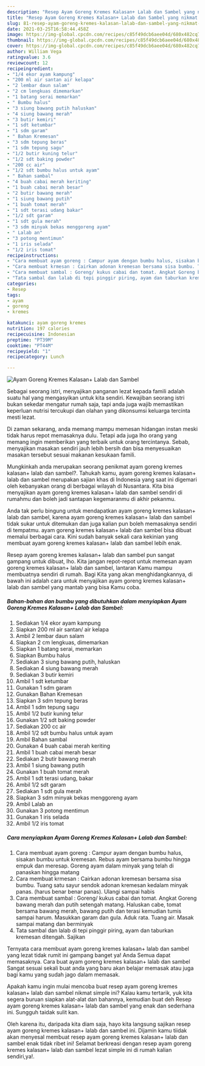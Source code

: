 ```yaml
---
description: "Resep Ayam Goreng Kremes Kalasan+ Lalab dan Sambel yang nikmat Untuk Jualan"
title: "Resep Ayam Goreng Kremes Kalasan+ Lalab dan Sambel yang nikmat Untuk Jualan"
slug: 81-resep-ayam-goreng-kremes-kalasan-lalab-dan-sambel-yang-nikmat-untuk-jualan
date: 2021-03-25T16:58:44.458Z
image: https://img-global.cpcdn.com/recipes/c85f49dcb6aee04d/680x482cq70/ayam-goreng-kremes-kalasan-lalab-dan-sambel-foto-resep-utama.jpg
thumbnail: https://img-global.cpcdn.com/recipes/c85f49dcb6aee04d/680x482cq70/ayam-goreng-kremes-kalasan-lalab-dan-sambel-foto-resep-utama.jpg
cover: https://img-global.cpcdn.com/recipes/c85f49dcb6aee04d/680x482cq70/ayam-goreng-kremes-kalasan-lalab-dan-sambel-foto-resep-utama.jpg
author: William Vega
ratingvalue: 3.6
reviewcount: 12
recipeingredient:
- "1/4 ekor ayam kampung"
- "200 ml air santan air kelapa"
- "2 lembar daun salam"
- "2 cm lengkuas dimemarkan"
- "1 batang serai memarkan"
- " Bumbu halus"
- "3 siung bawang putih haluskan"
- "4 siung bawang merah"
- "3 butir kemiri"
- "1 sdt ketumbar"
- "1 sdm garam"
- " Bahan Kremesan"
- "3 sdm tepung beras"
- "1 sdm tepung sagu"
- "1/2 butir kuning telur"
- "1/2 sdt baking powder"
- "200 cc air"
- "1/2 sdt bumbu halus untuk ayam"
- " Bahan sambal"
- "4 buah cabai merah keriting"
- "1 buah cabai merah besar"
- "2 butir bawang merah"
- "1 siung bawang putih"
- "1 buah tomat merah"
- "1 sdt terasi udang bakar"
- "1/2 sdt garam"
- "1 sdt gula merah"
- "3 sdm minyak bekas menggoreng ayam"
- " Lalab an"
- "3 potong mentimun"
- "1 iris selada"
- "1/2 iris tomat"
recipeinstructions:
- "Cara membuat ayam goreng : Campur ayam dengan bumbu halus, sisakan bumbu untuk kremesan. Rebus ayam bersama bumbu hingga empuk dan meresap. Goreng ayam dalam minyak yang telah di panaskan hingga matang"
- "Cara membuat krmesan : Cairkan adonan kremesan bersama sisa bumbu. Tuang satu sayur sendok adonan kremesan kedalam minyak panas. (harus benar benar panas). Ulangi sampai habis"
- "Cara membuat sambal : Goreng/ kukus cabai dan tomat. Angkat Goreng bawang merah dan putih setengah matang. Haluskan cabe, tomat bersama bawang merah, bawang putih dan terasi kemudian tumis sampai harum. Masukkan garam dan gula. Aduk rata. Tuang air. Masak sampai matang dan berminyak"
- "Tata sambal dan lalab di tepi pinggir piring, ayam dan taburkan kremesan ditengah. Sajikan"
categories:
- Resep
tags:
- ayam
- goreng
- kremes

katakunci: ayam goreng kremes 
nutrition: 197 calories
recipecuisine: Indonesian
preptime: "PT39M"
cooktime: "PT44M"
recipeyield: "1"
recipecategory: Lunch

---
```



![Ayam Goreng Kremes Kalasan+ Lalab dan Sambel](https://img-global.cpcdn.com/recipes/c85f49dcb6aee04d/680x482cq70/ayam-goreng-kremes-kalasan-lalab-dan-sambel-foto-resep-utama.jpg)

Sebagai seorang istri, menyajikan panganan lezat kepada famili adalah suatu hal yang mengasyikan untuk kita sendiri. Kewajiban seorang istri bukan sekedar mengatur rumah saja, tapi anda juga wajib memastikan keperluan nutrisi tercukupi dan olahan yang dikonsumsi keluarga tercinta mesti lezat.

Di zaman  sekarang, anda memang mampu memesan hidangan instan meski tidak harus repot memasaknya dulu. Tetapi ada juga lho orang yang memang ingin memberikan yang terbaik untuk orang tercintanya. Sebab, menyajikan masakan sendiri jauh lebih bersih dan bisa menyesuaikan masakan tersebut sesuai makanan kesukaan famili. 



Mungkinkah anda merupakan seorang penikmat ayam goreng kremes kalasan+ lalab dan sambel?. Tahukah kamu, ayam goreng kremes kalasan+ lalab dan sambel merupakan sajian khas di Indonesia yang saat ini digemari oleh kebanyakan orang di berbagai wilayah di Nusantara. Kita bisa menyajikan ayam goreng kremes kalasan+ lalab dan sambel sendiri di rumahmu dan boleh jadi santapan kegemaranmu di akhir pekanmu.

Anda tak perlu bingung untuk mendapatkan ayam goreng kremes kalasan+ lalab dan sambel, karena ayam goreng kremes kalasan+ lalab dan sambel tidak sukar untuk ditemukan dan juga kalian pun boleh memasaknya sendiri di tempatmu. ayam goreng kremes kalasan+ lalab dan sambel bisa dibuat memalui berbagai cara. Kini sudah banyak sekali cara kekinian yang membuat ayam goreng kremes kalasan+ lalab dan sambel lebih enak.

Resep ayam goreng kremes kalasan+ lalab dan sambel pun sangat gampang untuk dibuat, lho. Kita jangan repot-repot untuk memesan ayam goreng kremes kalasan+ lalab dan sambel, lantaran Kamu mampu membuatnya sendiri di rumah. Bagi Kita yang akan menghidangkannya, di bawah ini adalah cara untuk menyajikan ayam goreng kremes kalasan+ lalab dan sambel yang mantab yang bisa Kamu coba.

<!--inarticleads1-->

##### Bahan-bahan dan bumbu yang dibutuhkan dalam menyiapkan Ayam Goreng Kremes Kalasan+ Lalab dan Sambel:

1. Sediakan 1/4 ekor ayam kampung
1. Siapkan 200 ml air santan/ air kelapa
1. Ambil 2 lembar daun salam
1. Siapkan 2 cm lengkuas, dimemarkan
1. Siapkan 1 batang serai, memarkan
1. Siapkan  Bumbu halus
1. Sediakan 3 siung bawang putih, haluskan
1. Sediakan 4 siung bawang merah
1. Sediakan 3 butir kemiri
1. Ambil 1 sdt ketumbar
1. Gunakan 1 sdm garam
1. Gunakan  Bahan Kremesan
1. Siapkan 3 sdm tepung beras
1. Ambil 1 sdm tepung sagu
1. Ambil 1/2 butir kuning telur
1. Gunakan 1/2 sdt baking powder
1. Sediakan 200 cc air
1. Ambil 1/2 sdt bumbu halus untuk ayam
1. Ambil  Bahan sambal
1. Gunakan 4 buah cabai merah keriting
1. Ambil 1 buah cabai merah besar
1. Sediakan 2 butir bawang merah
1. Ambil 1 siung bawang putih
1. Gunakan 1 buah tomat merah
1. Ambil 1 sdt terasi udang, bakar
1. Ambil 1/2 sdt garam
1. Sediakan 1 sdt gula merah
1. Siapkan 3 sdm minyak bekas menggoreng ayam
1. Ambil  Lalab an
1. Gunakan 3 potong mentimun
1. Gunakan 1 iris selada
1. Ambil 1/2 iris tomat




<!--inarticleads2-->

##### Cara menyiapkan Ayam Goreng Kremes Kalasan+ Lalab dan Sambel:

1. Cara membuat ayam goreng : Campur ayam dengan bumbu halus, sisakan bumbu untuk kremesan. Rebus ayam bersama bumbu hingga empuk dan meresap. Goreng ayam dalam minyak yang telah di panaskan hingga matang
1. Cara membuat krmesan : Cairkan adonan kremesan bersama sisa bumbu. Tuang satu sayur sendok adonan kremesan kedalam minyak panas. (harus benar benar panas). Ulangi sampai habis
1. Cara membuat sambal : Goreng/ kukus cabai dan tomat. Angkat Goreng bawang merah dan putih setengah matang. Haluskan cabe, tomat bersama bawang merah, bawang putih dan terasi kemudian tumis sampai harum. Masukkan garam dan gula. Aduk rata. Tuang air. Masak sampai matang dan berminyak
1. Tata sambal dan lalab di tepi pinggir piring, ayam dan taburkan kremesan ditengah. Sajikan




Ternyata cara membuat ayam goreng kremes kalasan+ lalab dan sambel yang lezat tidak rumit ini gampang banget ya! Anda Semua dapat memasaknya. Cara buat ayam goreng kremes kalasan+ lalab dan sambel Sangat sesuai sekali buat anda yang baru akan belajar memasak atau juga bagi kamu yang sudah jago dalam memasak.

Apakah kamu ingin mulai mencoba buat resep ayam goreng kremes kalasan+ lalab dan sambel nikmat simple ini? Kalau kamu tertarik, yuk kita segera buruan siapkan alat-alat dan bahannya, kemudian buat deh Resep ayam goreng kremes kalasan+ lalab dan sambel yang enak dan sederhana ini. Sungguh taidak sulit kan. 

Oleh karena itu, daripada kita diam saja, hayo kita langsung sajikan resep ayam goreng kremes kalasan+ lalab dan sambel ini. Dijamin kamu tiidak akan menyesal membuat resep ayam goreng kremes kalasan+ lalab dan sambel enak tidak ribet ini! Selamat berkreasi dengan resep ayam goreng kremes kalasan+ lalab dan sambel lezat simple ini di rumah kalian sendiri,ya!.

